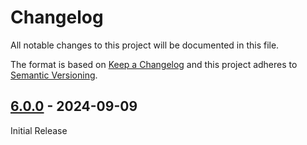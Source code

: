 # Changelog
All notable changes to this project will be documented in this file.

The format is based on [Keep a Changelog](https://keepachangelog.com/)
and this project adheres to [Semantic Versioning](https://semver.org/).

## [6.0.0] - 2024-09-09
Initial Release

[6.0.0]: https://github.com/7H3LaughingMan/pf2e-karmic-dice/releases/tag/v6.0.0
